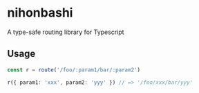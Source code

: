 # nihonbashi

A type-safe routing library for Typescript

## Usage

```typescript
const r = route('/foo/:param1/bar/:param2')

r({ param1: 'xxx', param2: 'yyy' }) // => '/foo/xxx/bar/yyy'
```
